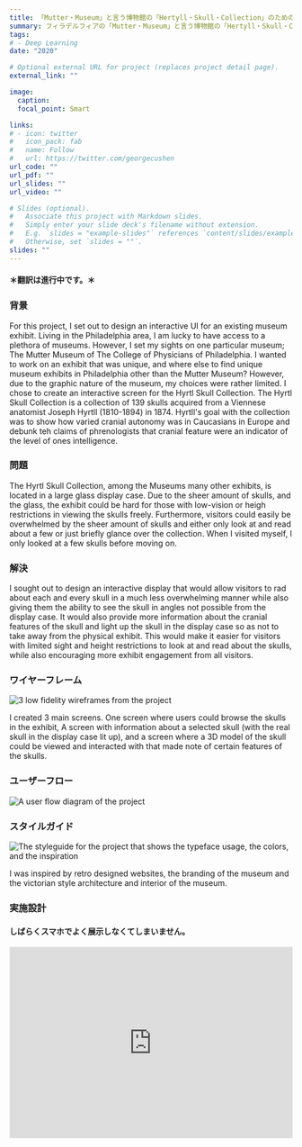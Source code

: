 ```yaml
---
title: 「Mutter・Museum」と言う博物館の「Hertyll・Skull・Collection」のためのユーザーインターフェース
summary: フィラデルフィアの「Mutter・Museum」と言う博物館の「Hertyll・Skull・Collection」のためのユーザーインターフェースの原型。
tags:
# - Deep Learning
date: "2020"

# Optional external URL for project (replaces project detail page).
external_link: ""

image:
  caption: 
  focal_point: Smart

links:
# - icon: twitter
#   icon_pack: fab
#   name: Follow
#   url: https://twitter.com/georgecushen
url_code: ""
url_pdf: ""
url_slides: ""
url_video: ""

# Slides (optional).
#   Associate this project with Markdown slides.
#   Simply enter your slide deck's filename without extension.
#   E.g. `slides = "example-slides"` references `content/slides/example-slides.md`.
#   Otherwise, set `slides = ""`.
slides: ""
---
```


<h4>＊翻訳は進行中です。＊<h4>

<h3>背景</h3>

For this project, I set out to design an interactive UI for an existing museum exhibit. Living in the Philadelphia area, I am lucky to have access to a plethora of museums. However, I set my sights on one particular museum; The Mutter Museum of The College of Physicians of Philadelphia. I wanted to work on an exhibit that was unique, and where else to find unique museum exhibits in Philadelphia other than the Mutter Museum? However, due to the graphic nature of the museum, my choices were rather limited. I chose to create an interactive screen for the Hyrtl Skull Collection. The Hyrtl Skull Collection is a collection of 139 skulls acquired from a Viennese anatomist Joseph Hyrtll (1810-1894) in 1874. Hyrtll's goal with the collection was to show how varied cranial autonomy was in Caucasians in Europe and debunk teh claims of phrenologists that cranial feature were an indicator of the level of ones intelligence.

<h3>問題</h3>

The Hyrtl Skull Collection, among the Museums many other exhibits, is located in a large glass display case. Due to the sheer amount of skulls, and the glass, the exhibit could be hard for those with low-vision or heigh restrictions in viewing the skulls freely. Furthermore, visitors could easily be overwhelmed by the sheer amount of skulls and either only look at and read about a few or just briefly glance over the collection. When I visited myself, I only looked at a few skulls before moving on.

<h3>解決</h3>

I sought out to design an interactive display that would allow visitors to rad about each and every skull in a much less overwhelming manner while also giving them the ability to see the skull in angles not possible from the display case. It would also provide more information about the cranial features of the skull and light up the skull in the display case so as not to take away from the physical exhibit. This would make it easier for visitors with limited sight and height restrictions to look at and read about the skulls, while also encouraging more exhibit engagement from all visitors.

<h3>ワイヤーフレーム</h3>

<img src="/portfolio/hyrtl/wireframes.png" alt="3 low fidelity wireframes from the project">

I created 3 main screens. One screen where users could browse the skulls in the exhibit, A screen with information about a selected skull (with the real skull in the display case lit up), and a screen where a 3D model of the skull could be viewed and interacted with that made note of certain features of the skulls.

<h3>ユーザーフロー</h3>

<img src="/portfolio/hyrtl/flow.png" alt="A user flow diagram of the project">

<h3>スタイルガイド</h3>

<img src="/portfolio/hyrtl/styleguide.png" alt="The styleguide for the project that shows the typeface usage, the colors, and the inspiration">

I was inspired by retro designed websites, the branding of the museum and the victorian style architecture and interior of the museum.

<h3>実施設計</h3>

<h4>しばらくスマホでよく展示しなくてしまいません。</h4>

<div style="  position: relative; padding-bottom: 67.5%; height: 0; margin: 10px 0; overflow: hidden;">
  <iframe style="border: 1px solid rgba(0, 0, 0, 0.1); position: absolute; top: 0; left: 0; width: 100%; height: 100%;" src="https://www.figma.com/embed?embed_host=share&url=https%3A%2F%2Fwww.figma.com%2Fproto%2FSAB5uqUzoRsV0c8Qs7Nor2%2FJacob-Scarani-Museum-Interactive-Exhibit%3Fpage-id%3D212%253A990%26node-id%3D270%253A54%26viewport%3D193%252C372%252C0.06297879666090012%26scaling%3Dscale-down" allowfullscreen></iframe>
</div>